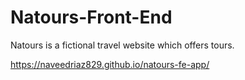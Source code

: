 # Natours-Front-End
Natours is a fictional travel website which offers tours.

https://naveedriaz829.github.io/natours-fe-app/
